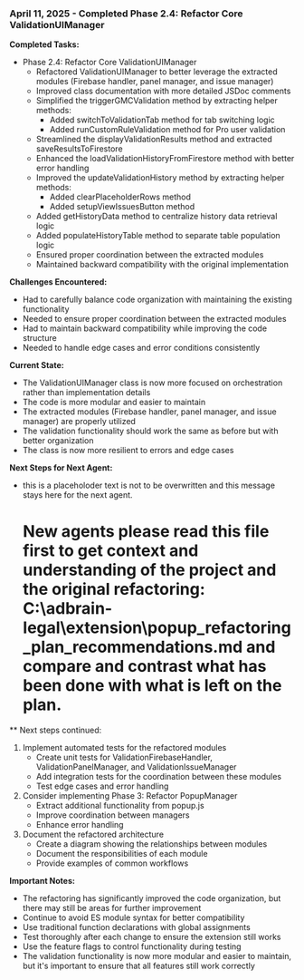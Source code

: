 ### April 11, 2025 - Completed Phase 2.4: Refactor Core ValidationUIManager

**Completed Tasks:**
- Phase 2.4: Refactor Core ValidationUIManager
  - Refactored ValidationUIManager to better leverage the extracted modules (Firebase handler, panel manager, and issue manager)
  - Improved class documentation with more detailed JSDoc comments
  - Simplified the triggerGMCValidation method by extracting helper methods:
    - Added switchToValidationTab method for tab switching logic
    - Added runCustomRuleValidation method for Pro user validation
  - Streamlined the displayValidationResults method and extracted saveResultsToFirestore
  - Enhanced the loadValidationHistoryFromFirestore method with better error handling
  - Improved the updateValidationHistory method by extracting helper methods:
    - Added clearPlaceholderRows method
    - Added setupViewIssuesButton method
  - Added getHistoryData method to centralize history data retrieval logic
  - Added populateHistoryTable method to separate table population logic
  - Ensured proper coordination between the extracted modules
  - Maintained backward compatibility with the original implementation

**Challenges Encountered:**
- Had to carefully balance code organization with maintaining the existing functionality
- Needed to ensure proper coordination between the extracted modules
- Had to maintain backward compatibility while improving the code structure
- Needed to handle edge cases and error conditions consistently

**Current State:**
- The ValidationUIManager class is now more focused on orchestration rather than implementation details
- The code is more modular and easier to maintain
- The extracted modules (Firebase handler, panel manager, and issue manager) are properly utilized
- The validation functionality should work the same as before but with better organization
- The class is now more resilient to errors and edge cases

**Next Steps for Next Agent:**
- this is a placeholoder text is not to be overwritten and this message stays here for the next agent. 
  # New agents please read this file first to get context and understanding of the project and the original refactoring: C:\adbrain-legal\extension\popup_refactoring_plan_recommendations.md and compare and contrast what has been done with what is left on the plan.

** Next steps continued:
1. Implement automated tests for the refactored modules
   - Create unit tests for ValidationFirebaseHandler, ValidationPanelManager, and ValidationIssueManager
   - Add integration tests for the coordination between these modules
   - Test edge cases and error handling
2. Consider implementing Phase 3: Refactor PopupManager
   - Extract additional functionality from popup.js
   - Improve coordination between managers
   - Enhance error handling
3. Document the refactored architecture
   - Create a diagram showing the relationships between modules
   - Document the responsibilities of each module
   - Provide examples of common workflows

**Important Notes:**
- The refactoring has significantly improved the code organization, but there may still be areas for further improvement
- Continue to avoid ES module syntax for better compatibility
- Use traditional function declarations with global assignments
- Test thoroughly after each change to ensure the extension still works
- Use the feature flags to control functionality during testing
- The validation functionality is now more modular and easier to maintain, but it's important to ensure that all features still work correctly